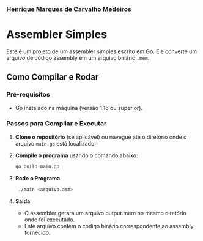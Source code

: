 ### Henrique Marques de Carvalho Medeiros

# Assembler Simples

Este é um projeto de um assembler simples escrito em Go. Ele converte um arquivo de código assembly em um arquivo binário `.mem`.

## Como Compilar e Rodar

### Pré-requisitos

- Go instalado na máquina (versão 1.16 ou superior).

### Passos para Compilar e Executar

1. **Clone o repositório** (se aplicável) ou navegue até o diretório onde o arquivo `main.go` está localizado.

2. **Compile o programa** usando o comando abaixo:

   ```bash
   go build main.go
   ```
   
3. **Rode o Programa**
   
    ```bash
     ./main <arquivo.asm>
     ```
4. **Saída**:
    - O assembler gerará um arquivo output.mem no mesmo diretório onde foi executado.
    - Este arquivo contém o código binário correspondente ao assembly fornecido.
